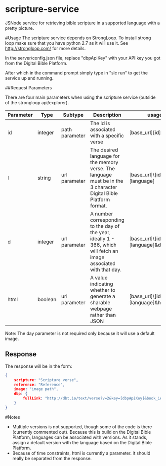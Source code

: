 scripture-service
=================

JSNode service for retrieving bible scripture in a supported language with a pretty picture.

#Usage
The scripture service depends on StrongLoop.  To install strong loop make sure that you have python 2.7 as it will use it.
See http://strongloop.com/ for more details.

In the server/config.json file, replace "dbpApiKey" with your API key you got from the Digital Bible Platform.

After which in the command prompt simply type in "slc run" to get the service up and running.

##Request Parameters

There are four main parameters when using the scripture service (outside of the strongloop api/explorer).

Parameter  | Type | Subtype | Description | usage | required
------------- | ------------- | ------------- | ------------- | ------------- | ------------- |
id  | integer | path parameter | The id is associated with a specific verse  | [base_url]\[id] | Yes |
l  | string | url parameter | The desired language for the memory verse.  The language must be in the 3 character Digital Bible Platform format. | [base_url]\\[id]?l=[language] | Yes |
d | integer | url parameter | A number corresponding to the day of the year, ideally 1 - 366, which will fetch an image associated with that day. | [base_url]\\[id]?l=[language]&d=1 | No |
html | boolean | url parameter | A value indicating whether to generate a sharable webpage rather than JSON | [base_url]\\[id]?l=[language]&html=true | No |

Note:  The day parameter is not required only because it will use a default image.

## Response

The response will be in the form:

```JSON
{
    scripture: "Scripture verse",
    reference: "Reference",
    image: "image path",
    dbp: {
        fullLink: "http://dbt.io/text/verse?v=2&key=[dbpApiKey]&book_id=Matt&chapter_id=1&verse_start=1&verse_end=2&dam_id=ENGESVN2ET"
    }
}
```

#Notes
* Multiple versions is not supported, though some of the code is there (currently commented out).  Because this is build on the Digital Bible Platform, languages can be associated with versions. As it stands, assign a default version with the language based on the Digital Bible Platform.
* Because of time constraints, html is currently a parameter.  It should really be separated from the response.